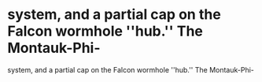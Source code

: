 # system, and a partial cap on the Falcon wormhole ''hub.'' The Montauk-Phi-

system, and a partial cap on the Falcon wormhole ''hub.'' The Montauk-Phi-